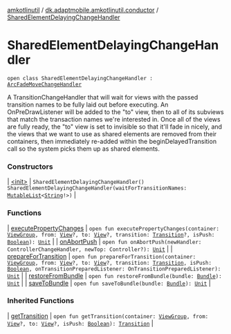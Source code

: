 [amkotlinutil](../../index.md) / [dk.adaptmobile.amkotlinutil.conductor](../index.md) / [SharedElementDelayingChangeHandler](index.md)

# SharedElementDelayingChangeHandler

`open class SharedElementDelayingChangeHandler : `[`ArcFadeMoveChangeHandler`](../-arc-fade-move-change-handler/index.md)

A TransitionChangeHandler that will wait for views with the passed transition names to be fully laid out before executing. An OnPreDrawListener will be added to the "to" view, then to all of its subviews that match the transaction names we're interested in. Once all of the views are fully ready, the "to" view is set to invisible so that it'll fade in nicely, and the views that we want to use as shared elements are removed from their containers, then immediately re-added within the beginDelayedTransition call so the system picks them up as shared elements.

### Constructors

| [&lt;init&gt;](-init-.md) | `SharedElementDelayingChangeHandler()`<br>`SharedElementDelayingChangeHandler(waitForTransitionNames: `[`MutableList`](https://kotlinlang.org/api/latest/jvm/stdlib/kotlin.collections/-mutable-list/index.html)`<`[`String`](https://kotlinlang.org/api/latest/jvm/stdlib/kotlin/-string/index.html)`!>)` |

### Functions

| [executePropertyChanges](execute-property-changes.md) | `open fun executePropertyChanges(container: `[`ViewGroup`](https://developer.android.com/reference/android/view/ViewGroup.html)`, from: `[`View`](https://developer.android.com/reference/android/view/View.html)`?, to: `[`View`](https://developer.android.com/reference/android/view/View.html)`?, transition: `[`Transition`](https://developer.android.com/reference/android/transition/Transition.html)`?, isPush: `[`Boolean`](https://kotlinlang.org/api/latest/jvm/stdlib/kotlin/-boolean/index.html)`): `[`Unit`](https://kotlinlang.org/api/latest/jvm/stdlib/kotlin/-unit/index.html) |
| [onAbortPush](on-abort-push.md) | `open fun onAbortPush(newHandler: ControllerChangeHandler, newTop: Controller?): `[`Unit`](https://kotlinlang.org/api/latest/jvm/stdlib/kotlin/-unit/index.html) |
| [prepareForTransition](prepare-for-transition.md) | `open fun prepareForTransition(container: `[`ViewGroup`](https://developer.android.com/reference/android/view/ViewGroup.html)`, from: `[`View`](https://developer.android.com/reference/android/view/View.html)`?, to: `[`View`](https://developer.android.com/reference/android/view/View.html)`?, transition: `[`Transition`](https://developer.android.com/reference/android/transition/Transition.html)`, isPush: `[`Boolean`](https://kotlinlang.org/api/latest/jvm/stdlib/kotlin/-boolean/index.html)`, onTransitionPreparedListener: OnTransitionPreparedListener): `[`Unit`](https://kotlinlang.org/api/latest/jvm/stdlib/kotlin/-unit/index.html) |
| [restoreFromBundle](restore-from-bundle.md) | `open fun restoreFromBundle(bundle: `[`Bundle`](https://developer.android.com/reference/android/os/Bundle.html)`): `[`Unit`](https://kotlinlang.org/api/latest/jvm/stdlib/kotlin/-unit/index.html) |
| [saveToBundle](save-to-bundle.md) | `open fun saveToBundle(bundle: `[`Bundle`](https://developer.android.com/reference/android/os/Bundle.html)`): `[`Unit`](https://kotlinlang.org/api/latest/jvm/stdlib/kotlin/-unit/index.html) |

### Inherited Functions

| [getTransition](../-arc-fade-move-change-handler/get-transition.md) | `open fun getTransition(container: `[`ViewGroup`](https://developer.android.com/reference/android/view/ViewGroup.html)`, from: `[`View`](https://developer.android.com/reference/android/view/View.html)`?, to: `[`View`](https://developer.android.com/reference/android/view/View.html)`?, isPush: `[`Boolean`](https://kotlinlang.org/api/latest/jvm/stdlib/kotlin/-boolean/index.html)`): `[`Transition`](https://developer.android.com/reference/android/transition/Transition.html) |


